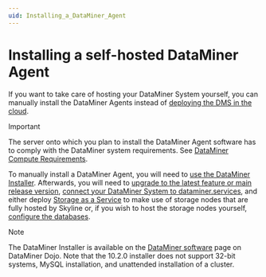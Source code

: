 ```yaml
---
uid: Installing_a_DataMiner_Agent
---
```


# Installing a self-hosted DataMiner Agent

If you want to take care of hosting your DataMiner System yourself, you can manually install the DataMiner Agents instead of [deploying the DMS in the cloud](xref:Deploying_a_DMS_in_the_cloud).

> [!IMPORTANT]
> The server onto which you plan to install the DataMiner Agent software has to comply with the DataMiner system requirements. See [DataMiner Compute Requirements](xref:DataMiner_Compute_Requirements).

To manually install a DataMiner Agent, you will need to [use the DataMiner Installer](xref:Installing_DM_using_the_DM_installer). Afterwards, you will need to [upgrade to the latest feature or main release version](xref:Upgrading_a_DataMiner_Agent), [connect your DataMiner System to dataminer.services](xref:Connecting_your_DataMiner_System_to_the_cloud), and either deploy [Storage as a Service](xref:STaaS) to make use of storage nodes that are fully hosted by Skyline or, if you wish to host the storage nodes yourself, [configure the databases](xref:Configuring_dedicated_clustered_storage).

> [!NOTE]
> The DataMiner Installer is available on the [DataMiner software](https://community.dataminer.services/downloads/) page on DataMiner Dojo. Note that the 10.2.0 installer does not support 32-bit systems, MySQL installation, and unattended installation of a cluster.
